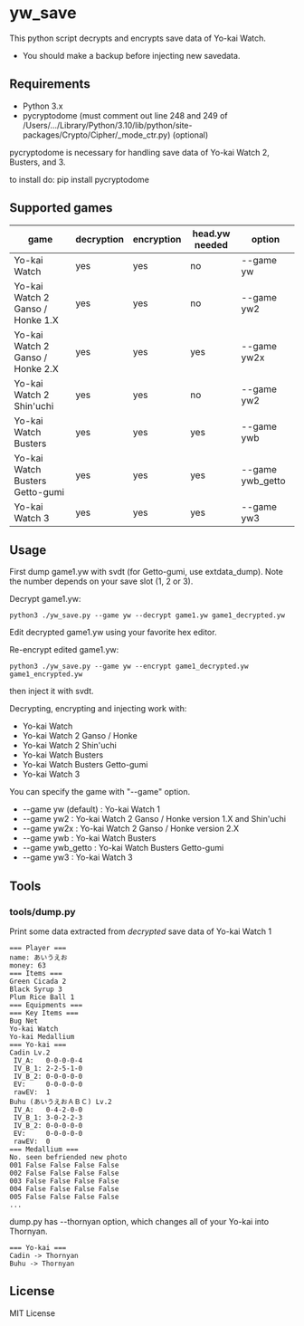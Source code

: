 # yw_save

This python script decrypts and encrypts save data of Yo-kai Watch.

* You should make a backup before injecting new savedata.

## Requirements

* Python 3.x
* pycryptodome (must comment out line 248 and 249 of /Users/.../Library/Python/3.10/lib/python/site-packages/Crypto/Cipher/_mode_ctr.py) (optional)

pycryptodome is necessary for handling save data of Yo-kai Watch 2, Busters, and 3. 

to install do: pip install pycryptodome

## Supported games
| game                             | decryption | encryption | head.yw needed | option           |
| -------------------------------- | ---------- | ---------- | -------------- | ---------------- |
| Yo-kai Watch                     | yes        | yes        | no             | --game yw        |
| Yo-kai Watch 2 Ganso / Honke 1.X | yes        | yes        | no             | --game yw2       |
| Yo-kai Watch 2 Ganso / Honke 2.X | yes        | yes        | yes            | --game yw2x      |
| Yo-kai Watch 2 Shin'uchi         | yes        | yes        | no             | --game yw2       |
| Yo-kai Watch Busters             | yes        | yes        | yes            | --game ywb       |
| Yo-kai Watch Busters Getto-gumi  | yes        | yes        | yes            | --game ywb_getto |
| Yo-kai Watch 3                   | yes        | yes        | yes            | --game yw3       |

## Usage

First dump game1.yw with svdt (for Getto-gumi, use extdata_dump).
Note the number depends on your save slot (1, 2 or 3).

Decrypt game1.yw:

    python3 ./yw_save.py --game yw --decrypt game1.yw game1_decrypted.yw

Edit decrypted game1.yw using your favorite hex editor.

Re-encrypt edited game1.yw:

    python3 ./yw_save.py --game yw --encrypt game1_decrypted.yw game1_encrypted.yw

then inject it with svdt.

Decrypting, encrypting and injecting work with:

* Yo-kai Watch
* Yo-kai Watch 2 Ganso / Honke
* Yo-kai Watch 2 Shin'uchi
* Yo-kai Watch Busters
* Yo-kai Watch Busters Getto-gumi
* Yo-kai Watch 3

You can specify the game with "--game" option.

* --game yw (default) : Yo-kai Watch 1
* --game yw2 : Yo-kai Watch 2 Ganso / Honke version 1.X and Shin'uchi
* --game yw2x : Yo-kai Watch 2 Ganso / Honke version 2.X
* --game ywb : Yo-kai Watch Busters
* --game ywb_getto : Yo-kai Watch Busters Getto-gumi
* --game yw3 : Yo-kai Watch 3

## Tools
### tools/dump.py

Print some data extracted from *decrypted* save data of Yo-kai Watch 1

    === Player ===
    name: あいうえお
    money: 63
    === Items ===
    Green Cicada 2
    Black Syrup 3
    Plum Rice Ball 1
    === Equipments ===
    === Key Items ===
    Bug Net
    Yo-kai Watch
    Yo-kai Medallium
    === Yo-kai ===
    Cadin Lv.2
     IV_A:   0-0-0-0-4
     IV_B_1: 2-2-5-1-0
     IV_B_2: 0-0-0-0-0
     EV:     0-0-0-0-0
     rawEV:  1
    Buhu (あいうえおＡＢＣ) Lv.2
     IV_A:   0-4-2-0-0
     IV_B_1: 3-0-2-2-3
     IV_B_2: 0-0-0-0-0
     EV:     0-0-0-0-0
     rawEV:  0
    === Medallium ===
    No. seen befriended new photo
    001 False False False False
    002 False False False False
    003 False False False False
    004 False False False False
    005 False False False False
    ...

dump.py has --thornyan option, which changes all of your Yo-kai into Thornyan.

    === Yo-kai ===
    Cadin -> Thornyan
    Buhu -> Thornyan

## License

MIT License
